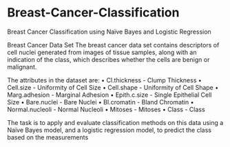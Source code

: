 # Breast-Cancer-Classification
Breast Cancer Classification using Naïve Bayes and Logistic Regression 

Breast Cancer Data Set
The breast cancer data set contains descriptors of cell nuclei generated from images
of tissue samples, along with an indication of the class, which describes whether the
cells are benign or malignant.

The attributes in the dataset are:
• Cl.thickness - Clump Thickness
• Cell.size - Uniformity of Cell Size
• Cell.shape - Uniformity of Cell Shape
• Marg.adhesion - Marginal Adhesion
• Epith.c.size - Single Epithelial Cell Size
• Bare.nuclei - Bare Nuclei
• Bl.cromatin - Bland Chromatin
• Normal.nucleoli - Normal Nucleoli
• Mitoses - Mitoses
• Class - Class


The task is to apply and evaluate classification methods on this data using a Naïve
Bayes model, and a logistic regression model, to predict the class based on the
measurements
